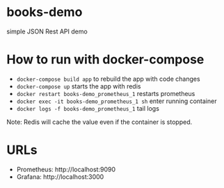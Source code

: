 # books-demo
simple JSON Rest API demo


# How to run with docker-compose

* `docker-compose build app` to rebuild the app with code changes
* `docker-compose up` starts the app with redis
* `docker restart books-demo_prometheus_1` restarts prometheus
* `docker exec -it books-demo_prometheus_1 sh` enter running container
* `docker logs -f books-demo_prometheus_1` tail logs

Note: Redis will cache the value even if the container is stopped.

# URLs

* Prometheus: http://localhost:9090
* Grafana: http://localhost:3000
